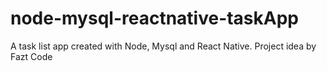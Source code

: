 # node-mysql-reactnative-taskApp
A task list app created with Node, Mysql and React Native. Project idea by Fazt Code

